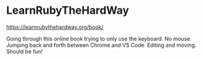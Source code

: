 # LearnRubyTheHardWay

https://learnrubythehardway.org/book/

Going through this online book trying to only use the keyboard. No mouse. Jumping back and forth between Chrome and VS Code. Editing and moving. Should be fun!